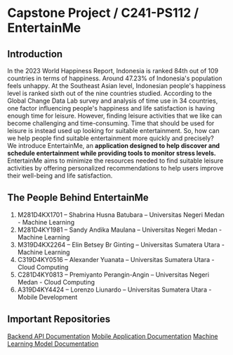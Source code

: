# Capstone Project / C241-PS112 / EntertainMe

## Introduction
In the 2023 World Happiness Report, Indonesia is ranked 84th out of 109 countries in terms of happiness. Around 47.23% of Indonesia's population feels unhappy. 
At the Southeast Asian level, Indonesian people's happiness level is ranked sixth out of the nine countries studied. 
According to the Global Change Data Lab survey and analysis of time use in 34 countries, one factor influencing people's happiness and life satisfaction is having enough time for leisure. 
However, finding leisure activities that we like can become challenging and time-consuming. Time that should be used for leisure is instead used up looking for suitable entertainment. 
So, how can we help people find suitable entertainment more quickly and precisely? <br />
We introduce EntertainMe, an **application designed to help discover and schedule entertainment while providing tools to monitor stress levels.** 
EntertainMe aims to minimize the resources needed to find suitable leisure activities by offering personalized recommendations to help users improve their well-being and life satisfaction.

## The People Behind EntertainMe
1. M281D4KX1701 – Shabrina Husna Batubara – Universitas Negeri Medan - Machine Learning
2. M281D4KY1981 – Sandy Andika Maulana – Universitas Negeri Medan - Machine Learning
3. M319D4KX2264 – Elin Betsey Br Ginting – Universitas Sumatera Utara - Machine Learning
4. C319D4KY0516 – Alexander Yuanata – Universitas Sumatera Utara - Cloud Computing
5. C281D4KY0813 – Premiyanto Perangin-Angin – Universitas Negeri Medan - Cloud Computing
6. A319D4KY4424 – Lorenzo Liunardo – Universitas Sumatera Utara - Mobile Development

## Important Repositories
[Backend API Documentation](https://github.com/entertainmeproject/capstone-entertainme-backendapi)
[Mobile Application Documentation](https://github.com/entertainmeproject/capstone-entertainme-mobiledevelopment)
[Machine Learning Model Documentation](https://github.com/entertainmeproject/Machine-Learning-Model)
<!--

**Here are some ideas to get you started:**

🙋‍♀️ A short introduction - what is your organization all about?
🌈 Contribution guidelines - how can the community get involved?
👩‍💻 Useful resources - where can the community find your docs? Is there anything else the community should know?
🍿 Fun facts - what does your team eat for breakfast?
🧙 Remember, you can do mighty things with the power of [Markdown](https://docs.github.com/github/writing-on-github/getting-started-with-writing-and-formatting-on-github/basic-writing-and-formatting-syntax)
-->
